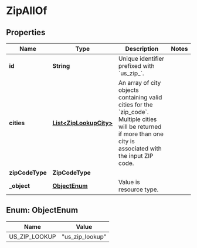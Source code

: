 

# ZipAllOf


## Properties

| Name | Type | Description | Notes |
|------------ | ------------- | ------------- | -------------|
|**id** | **String** | Unique identifier prefixed with &#x60;us_zip_&#x60;. |  |
|**cities** | [**List&lt;ZipLookupCity&gt;**](ZipLookupCity.md) | An array of city objects containing valid cities for the &#x60;zip_code&#x60;. Multiple cities will be returned if more than one city is associated with the input ZIP code.  |  |
|**zipCodeType** | **ZipCodeType** |  |  |
|**_object** | [**ObjectEnum**](#ObjectEnum) | Value is resource type. |  |



## Enum: ObjectEnum

| Name | Value |
|---- | -----|
| US_ZIP_LOOKUP | &quot;us_zip_lookup&quot; |



